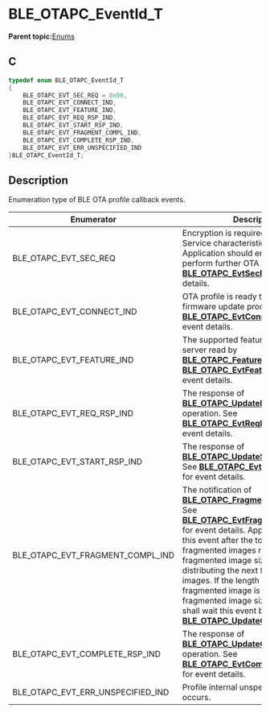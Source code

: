 # BLE\_OTAPC\_EventId\_T

**Parent topic:**[Enums](GUID-FEDCF493-9E2C-4689-B3FF-68292CB0F002.md)

## C

```c
typedef enum BLE_OTAPC_EventId_T
{
    BLE_OTAPC_EVT_SEC_REQ = 0x00,
    BLE_OTAPC_EVT_CONNECT_IND,
    BLE_OTAPC_EVT_FEATURE_IND,
    BLE_OTAPC_EVT_REQ_RSP_IND,
    BLE_OTAPC_EVT_START_RSP_IND,
    BLE_OTAPC_EVT_FRAGMENT_COMPL_IND,
    BLE_OTAPC_EVT_COMPLETE_RSP_IND,
    BLE_OTAPC_EVT_ERR_UNSPECIFIED_IND
}BLE_OTAPC_EventId_T;
```

## Description

Enumeration type of BLE OTA profile callback events.

|Enumerator|Description|
|----------|-----------|
|BLE\_OTAPC\_EVT\_SEC\_REQ|Encryption is required accessing OTA Service characteristic at remote. Application should encrypt the link to perform further OTA operations. See **[BLE\_OTAPC\_EvtSecReq\_T](GUID-FCF16D82-15AC-49C3-B122-5A3B9DE4D5BD.md)** for event details.|
|BLE\_OTAPC\_EVT\_CONNECT\_IND|OTA profile is ready to perform firmware update procedure. See **[BLE\_OTAPC\_EvtConnectInd\_T](GUID-FF3E6D1B-03E4-465F-AF9E-B78443B28545.md)** for event details.|
|BLE\_OTAPC\_EVT\_FEATURE\_IND|The supported feature of the OTA server read by **[BLE\_OTAPC\_FeatureDisc](GUID-8D7514F0-26D5-4821-831F-A137982D1CF2.md)**. See **[BLE\_OTAPC\_EvtFeatureInd\_T](GUID-D4DCEC5A-75DB-42EF-8860-548A52706D1C.md)** for event details.|
|BLE\_OTAPC\_EVT\_REQ\_RSP\_IND|The response of **[BLE\_OTAPC\_UpdateRequest](GUID-A31CF5F9-8362-448E-A136-57C5D4088345.md)** operation. See **[BLE\_OTAPC\_EvtReqRspInd\_T](GUID-4C6C7959-03BE-44B0-93E3-78CA907E01B1.md)** for event details.|
|BLE\_OTAPC\_EVT\_START\_RSP\_IND|The response of **[BLE\_OTAPC\_UpdateStart](GUID-756DB65B-060E-4F42-B92C-35D072E1E008.md)** operation. See **[BLE\_OTAPC\_EvtStartRspInd\_T](GUID-4B41B616-5FA0-4274-8F18-E84B3534F505.md)** for event details.|
|BLE\_OTAPC\_EVT\_FRAGMENT\_COMPL\_IND|The notification of **[BLE\_OTAPC\_FragmentDist](GUID-3C56CA6A-5CC4-4C10-9501-BABC211176A5.md)** operation. See **[BLE\_OTAPC\_EvtFragmentComplInd\_T](GUID-5CA98112-2036-4706-AAFC-5BC8C9465A0C.md)** for event details. Application shall wait this event after the total length of sent fragmented images reaches to max fragmented image size before distributing the next fragmented images. If the length of remaining fragmented image is less than max fragmented image size, application shall wait this event before calling **[BLE\_OTAPC\_UpdateComplete](GUID-9D5E0544-D01F-4F4A-A525-20A1732CCECB.md)**.|
|BLE\_OTAPC\_EVT\_COMPLETE\_RSP\_IND|The response of **[BLE\_OTAPC\_UpdateComplete](GUID-9D5E0544-D01F-4F4A-A525-20A1732CCECB.md)** operation. See **[BLE\_OTAPC\_EvtCompleteRspInd\_T](GUID-796289F7-90EA-49A4-B36C-A593F1660B06.md)** for event details.|
|BLE\_OTAPC\_EVT\_ERR\_UNSPECIFIED\_IND|Profile internal unspecified error occurs.|

